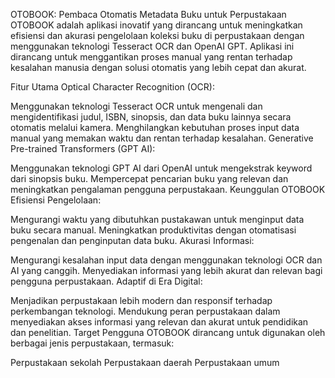 
OTOBOOK: Pembaca Otomatis Metadata Buku untuk Perpustakaan
OTOBOOK adalah aplikasi inovatif yang dirancang untuk meningkatkan efisiensi dan akurasi pengelolaan koleksi buku di perpustakaan dengan menggunakan teknologi Tesseract OCR dan OpenAI GPT. Aplikasi ini dirancang untuk menggantikan proses manual yang rentan terhadap kesalahan manusia dengan solusi otomatis yang lebih cepat dan akurat.

Fitur Utama
Optical Character Recognition (OCR):

Menggunakan teknologi Tesseract OCR untuk mengenali dan mengidentifikasi judul, ISBN, sinopsis, dan data buku lainnya secara otomatis melalui kamera.
Menghilangkan kebutuhan proses input data manual yang memakan waktu dan rentan terhadap kesalahan.
Generative Pre-trained Transformers (GPT AI):

Menggunakan teknologi GPT AI dari OpenAI untuk mengekstrak keyword dari sinopsis buku.
Mempercepat pencarian buku yang relevan dan meningkatkan pengalaman pengguna perpustakaan.
Keunggulan OTOBOOK
Efisiensi Pengelolaan:

Mengurangi waktu yang dibutuhkan pustakawan untuk menginput data buku secara manual.
Meningkatkan produktivitas dengan otomatisasi pengenalan dan penginputan data buku.
Akurasi Informasi:

Mengurangi kesalahan input data dengan menggunakan teknologi OCR dan AI yang canggih.
Menyediakan informasi yang lebih akurat dan relevan bagi pengguna perpustakaan.
Adaptif di Era Digital:

Menjadikan perpustakaan lebih modern dan responsif terhadap perkembangan teknologi.
Mendukung peran perpustakaan dalam menyediakan akses informasi yang relevan dan akurat untuk pendidikan dan penelitian.
Target Pengguna
OTOBOOK dirancang untuk digunakan oleh berbagai jenis perpustakaan, termasuk:

Perpustakaan sekolah
Perpustakaan daerah
Perpustakaan umum